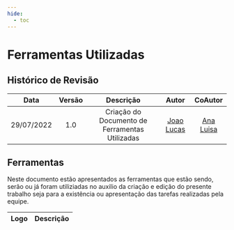 ```yaml
---
hide:
  - toc
---
```

# Ferramentas Utilizadas

## Histórico de Revisão

|Data|Versão|Descrição|Autor|CoAutor|
| :----------: | :------: | :-----------: | :---------: |:---------: |
|29/07/2022|1.0|Criação do Documento de Ferramentas Utilizadas| [Joao Lucas](https://github.com/HacKairos)|[Ana Luisa](https://github.com/AnHoff)

## Ferramentas

Neste documento estão apresentados as ferramentas que estão sendo, serão ou já foram utiliziadas no auxilio da criação e edição do presente trabalho seja para a existência ou apresentação das tarefas realizadas pela equipe.

|Logo|Descrição|
|:---:|:---:|
